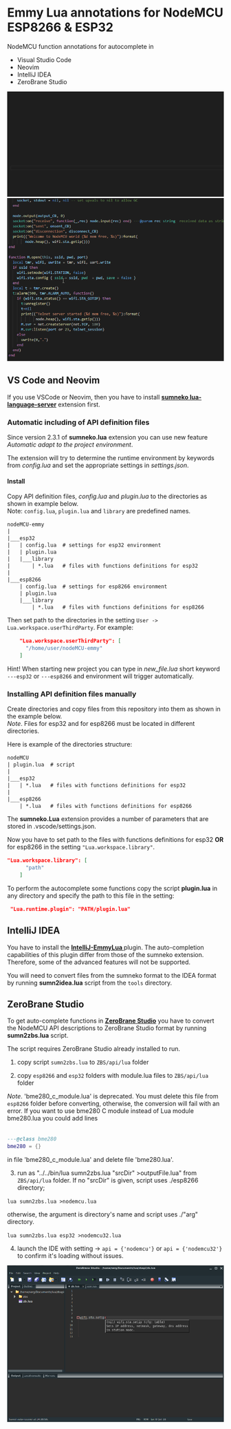 # Emmy Lua annotations for NodeMCU ESP8266 & ESP32

NodeMCU function annotations for autocomplete in
- Visual Studio Code
- Neovim
- IntelliJ IDEA
- ZeroBrane Studio

<img src="./images/nodemcu_emmy1.gif" style="max-width:100%;">

<img src="./images/nodemcu_emmy2.gif" style="max-width:100%;">

## VS Code and Neovim

If you use VSCode or Neovim, then you have to install **[sumneko lua-language-server](https://github.com/sumneko/lua-language-server)** extension first.

### Automatic including of API definition files

Since version 2.3.1 of **sumneko.lua** extension you can use new feature *Automatic adapt to the project environment*.

The extension will try to determine the runtime environment by keywords from *config.lua* and set the appropriate settings in *settings.json*.

#### Install

Copy API definition files, *config.lua* and *plugin.lua* to the directories as shown in example below.<br>
Note: `config.lua`, `plugin.lua` and `library` are predefined names.
```
nodeMCU-emmy
|
|___esp32
|   | config.lua  # settings for esp32 environment
|   | plugin.lua
|   |___library
|       | *.lua   # files with functions definitions for esp32
|
|___esp8266
    | config.lua  # settings for esp8266 environment
    | plugin.lua
    |___library
        | *.lua   # files with functions definitions for esp8266
```

Then set path to the directories in the setting `User -> Lua.workspace.userThirdParty`. For example:

```json
    "Lua.workspace.userThirdParty": [
      "/home/user/nodeMCU-emmy"
    ]
```

Hint! When starting new project you can type in *new_file.lua* short keyword `---esp32` or `---esp8266` and environment will trigger automatically.

### Installing API definition files manually

Create directories and copy files from this repository into them as shown in the example below.<br>
*Note*. Files for esp32 and for esp8266 must be located in different directories.

Here is example of the directories structure:
```
nodeMCU
| plugin.lua  # script
|
|___esp32
|   | *.lua   # files with functions definitions for esp32
|
|___esp8266
    | *.lua   # files with functions definitions for esp8266
```

The **sumneko.Lua** extension provides a number of parameters that are stored in .vscode/settings.json.

Now you have to set path to the files with functions definitions for esp32 **OR** for esp8266 in the setting ```"Lua.workspace.library"```.
```json
"Lua.workspace.library": [
      "path"
    ]
```
To perform the autocomplete some functions copy the script **plugin.lua** in any directory and specify the path to this file in the setting:
```json
 "Lua.runtime.plugin": "PATH/plugin.lua"
```

## IntelliJ IDEA

You have to install the **[IntelliJ-EmmyLua ](https://github.com/EmmyLua/IntelliJ-EmmyLua)** plugin. The auto-completion capabilities of this plugin differ from those of the sumneko extension. Therefore, some of the advanced features will not be supported.

You will need to convert files from the sumneko format to the IDEA format by running **sumn2idea.lua** script from the `tools` directory.

## ZeroBrane Studio

To get auto-complete functions in **[ZeroBrane Studio](https://studio.zerobrane.com/)** you have to convert the NodeMCU API descriptions to ZeroBrane Studio format by running **sumn2zbs.lua** script.

The script requires ZeroBrane Studio already installed to run.

1. copy script `sumn2zbs.lua` to `ZBS/api/lua` folder

2. copy `esp8266` and `esp32` folders with module.lua files to `ZBS/api/lua` folder

  *Note*.
  'bme280_c_module.lua' is deprecated. You must delete this file from `esp8266` folder
  before converting, otherwise, the conversion will fail with an error.
  If you want to use bme280 C module instead of Lua module bme280.lua you could add lines

  ```lua

  ---@class bme280
  bme280 = {}

  ```
  in file 'bme280_c_module.lua' and delete file 'bme280.lua'.

3. run as "../../bin/lua sumn2zbs.lua "srcDir" >outputFile.lua" from `ZBS/api/lua` folder. If no "srcDir" is given, script uses ./esp8266 directory;

  `lua sumn2zbs.lua >nodemcu.lua`

   otherwise, the argument is directory's name and script uses ./"arg" directory.

  `lua sumn2zbs.lua esp32 >nodemcu32.lua`

4. launch the IDE with setting -> `api = {'nodemcu'}` or `api = {'nodemcu32'}` to confirm it's loading without issues.

<img src="./images/zbs.png" style="max-width:100%;">
